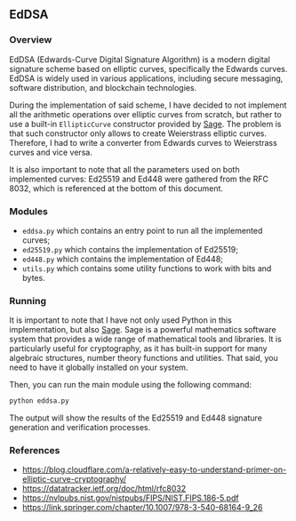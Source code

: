 ## EdDSA

### Overview

EdDSA (Edwards-Curve Digital Signature Algorithm) is a modern digital signature scheme based on elliptic curves, specifically the Edwards curves.
EdDSA is widely used in various applications, including secure messaging, software distribution, and blockchain technologies.

During the implementation of said scheme, I have decided to not implement all the arithmetic operations over elliptic curves from scratch, but rather to use a built-in `EllipticCurve` constructor provided by [Sage](https://doc.sagemath.org/html/en/reference/arithmetic_curves/sage/schemes/elliptic_curves/constructor.html). The problem is that such constructor only allows to create Weierstrass elliptic curves. Therefore, I had to write a converter from Edwards curves to Weierstrass curves and vice versa.

It is also important to note that all the parameters used on both implemented curves: Ed25519 and Ed448 were gathered from the RFC 8032, which is referenced at the bottom of this document.

### Modules

- `eddsa.py` which contains an entry point to run all the implemented curves;
- `ed25519.py` which contains the implementation of Ed25519;
- `ed448.py` which contains the implementation of Ed448;
- `utils.py` which contains some utility functions to work with bits and bytes.

### Running

It is important to note that I have not only used Python in this implementation, but also [Sage](https://www.sagemath.org/). Sage is a powerful mathematics software system that provides a wide range of mathematical tools and libraries. It is particularly useful for cryptography, as it has built-in support for many algebraic structures, number theory functions and utilities. That said, you need to have it globally installed on your system.

Then, you can run the main module using the following command:

```bash
python eddsa.py
```

The output will show the results of the Ed25519 and Ed448 signature generation and verification processes.

### References

- https://blog.cloudflare.com/a-relatively-easy-to-understand-primer-on-elliptic-curve-cryptography/
- https://datatracker.ietf.org/doc/html/rfc8032
- https://nvlpubs.nist.gov/nistpubs/FIPS/NIST.FIPS.186-5.pdf
- https://link.springer.com/chapter/10.1007/978-3-540-68164-9_26
